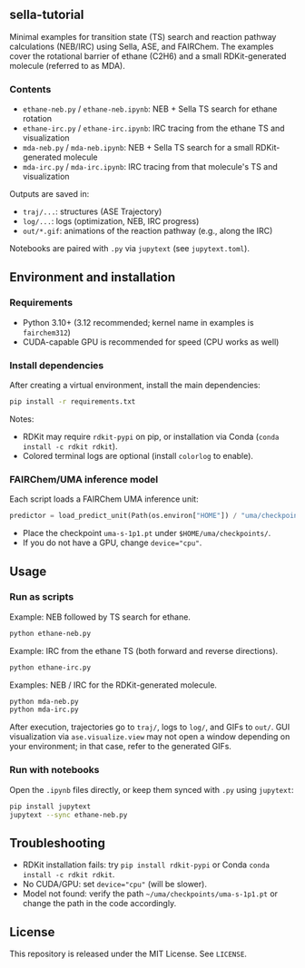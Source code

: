 ## sella-tutorial

Minimal examples for transition state (TS) search and reaction pathway calculations (NEB/IRC) using Sella, ASE, and FAIRChem. The examples cover the rotational barrier of ethane (C2H6) and a small RDKit-generated molecule (referred to as MDA).

### Contents
- `ethane-neb.py` / `ethane-neb.ipynb`: NEB + Sella TS search for ethane rotation
- `ethane-irc.py` / `ethane-irc.ipynb`: IRC tracing from the ethane TS and visualization
- `mda-neb.py` / `mda-neb.ipynb`: NEB + Sella TS search for a small RDKit-generated molecule
- `mda-irc.py` / `mda-irc.ipynb`: IRC tracing from that molecule's TS and visualization

Outputs are saved in:
- `traj/...`: structures (ASE Trajectory)
- `log/...`: logs (optimization, NEB, IRC progress)
- `out/*.gif`: animations of the reaction pathway (e.g., along the IRC)

Notebooks are paired with `.py` via `jupytext` (see `jupytext.toml`).

## Environment and installation

### Requirements
- Python 3.10+ (3.12 recommended; kernel name in examples is `fairchem312`)
- CUDA-capable GPU is recommended for speed (CPU works as well)

### Install dependencies
After creating a virtual environment, install the main dependencies:

```bash
pip install -r requirements.txt
```

Notes:
- RDKit may require `rdkit-pypi` on pip, or installation via Conda (`conda install -c rdkit rdkit`).
- Colored terminal logs are optional (install `colorlog` to enable).

### FAIRChem/UMA inference model
Each script loads a FAIRChem UMA inference unit:

```python
predictor = load_predict_unit(Path(os.environ["HOME"]) / "uma/checkpoints/uma-s-1p1.pt", device="cuda")
```

- Place the checkpoint `uma-s-1p1.pt` under `$HOME/uma/checkpoints/`.
- If you do not have a GPU, change `device="cpu"`.

## Usage

### Run as scripts
Example: NEB followed by TS search for ethane.

```bash
python ethane-neb.py
```

Example: IRC from the ethane TS (both forward and reverse directions).

```bash
python ethane-irc.py
```

Examples: NEB / IRC for the RDKit-generated molecule.

```bash
python mda-neb.py
python mda-irc.py
```

After execution, trajectories go to `traj/`, logs to `log/`, and GIFs to `out/`. GUI visualization via `ase.visualize.view` may not open a window depending on your environment; in that case, refer to the generated GIFs.

### Run with notebooks
Open the `.ipynb` files directly, or keep them synced with `.py` using `jupytext`:

```bash
pip install jupytext
jupytext --sync ethane-neb.py
```

## Troubleshooting
- RDKit installation fails: try `pip install rdkit-pypi` or Conda `conda install -c rdkit rdkit`.
- No CUDA/GPU: set `device="cpu"` (will be slower).
- Model not found: verify the path `~/uma/checkpoints/uma-s-1p1.pt` or change the path in the code accordingly.

## License
This repository is released under the MIT License. See `LICENSE`.
